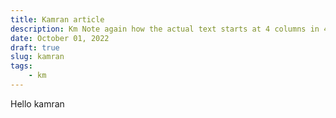 ```yaml
---
title: Kamran article
description: Km Note again how the actual text starts at 4 columns in 4 characters
date: October 01, 2022
draft: true
slug: kamran
tags:
    - km
---
```



Hello kamran